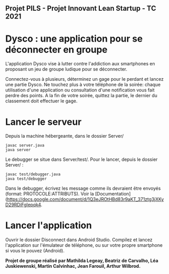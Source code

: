 ## Projet PILS - Projet Innovant Lean Startup - TC 2021

# Dysco : une application pour se déconnecter en groupe

L'application Dysco vise à lutter contre l'addiction aux smartphones en proposant un jeu de groupe ludique pour se déconnecter.

Connectez-vous à plusieurs, déterminez un gage pour le perdant et lancez une partie Dysco. Ne touchez plus à votre téléphone de la soirée: chaque utilisation d'une application ou consultation d'une notification vous fait perdre des points. A la fin de votre soirée, quittez la partie, le dernier du classement doit effectuer le gage.

# Lancer le serveur

Depuis la machine hébergeante, dans le dossier Server/

```
javac server.java
java server
```

Le debugger se situe dans Server/test/. Pour le lancer, depuis le dossier Server/ :

```
javac test/debugger.java
java test/debugger
```

Dans le debugger, écrivez les message comme ils devraient être envoyés (format: PROTOCOLE:ATTRIBUTS).
Voir la [Documentation](https://docs.google.com/document/d/1Q3eJROtHBd83r9aKT_371ztg3jXKyD29RDiFgIepqk4.


# Lancer l'application

Ouvrir le dossier Disconnect dans Android Studio.
Compilez et lancez l'application sur l'émulateur de téléphone, ou sur votre propre smartphone si vous le pouvez (Android).

**Projet de groupe réalisé par Mathilda Legeay, Beatriz de Carvalho, Léa Juskiewenski, Martin Calvinhac, Jean Farouil, Arthur Wilbrod.**

